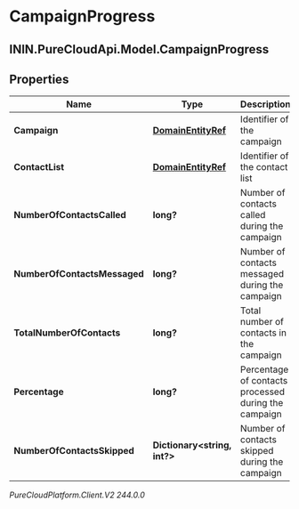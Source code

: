 # CampaignProgress

## ININ.PureCloudApi.Model.CampaignProgress

## Properties

|Name | Type | Description | Notes|
|------------ | ------------- | ------------- | -------------|
| **Campaign** | [**DomainEntityRef**](DomainEntityRef) | Identifier of the campaign | |
| **ContactList** | [**DomainEntityRef**](DomainEntityRef) | Identifier of the contact list | |
| **NumberOfContactsCalled** | **long?** | Number of contacts called during the campaign | [optional] |
| **NumberOfContactsMessaged** | **long?** | Number of contacts messaged during the campaign | [optional] |
| **TotalNumberOfContacts** | **long?** | Total number of contacts in the campaign | [optional] |
| **Percentage** | **long?** | Percentage of contacts processed during the campaign | [optional] |
| **NumberOfContactsSkipped** | **Dictionary&lt;string, int?&gt;** | Number of contacts skipped during the campaign | [optional] |



_PureCloudPlatform.Client.V2 244.0.0_
